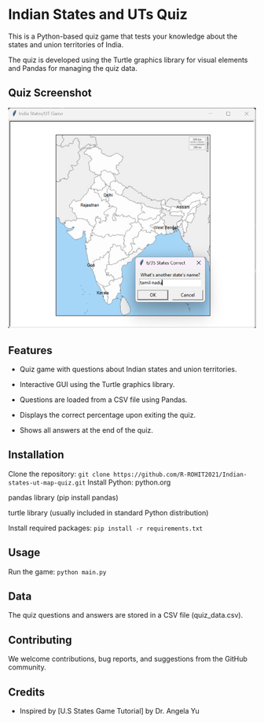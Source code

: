 # Indian States and UTs Quiz
This is a Python-based quiz game that tests your knowledge about the states and union territories of India. 

The quiz is developed using the Turtle graphics library for visual elements and Pandas for managing the quiz data.

## Quiz Screenshot
![Quiz Screenshot](https://github.com/R-ROHIT2021/Indian-states-ut-map-quiz/blob/main/Screenshot.png)

## Features
- Quiz game with questions about Indian states and union territories.

- Interactive GUI using the Turtle graphics library.

- Questions are loaded from a CSV file using Pandas.

- Displays the correct percentage upon exiting the quiz.

- Shows all answers at the end of the quiz.

## Installation
Clone the repository: `git clone https://github.com/R-ROHIT2021/Indian-states-ut-map-quiz.git`
Install Python: python.org

pandas library (pip install pandas)

turtle library (usually included in standard Python distribution)

Install required packages: `pip install -r requirements.txt`

## Usage
Run the game: `python main.py`

## Data
The quiz questions and answers are stored in a CSV file (quiz_data.csv).

## Contributing
We welcome contributions, bug reports, and suggestions from the GitHub community. 

## Credits
- Inspired by [U.S States Game Tutorial] by Dr. Angela Yu
